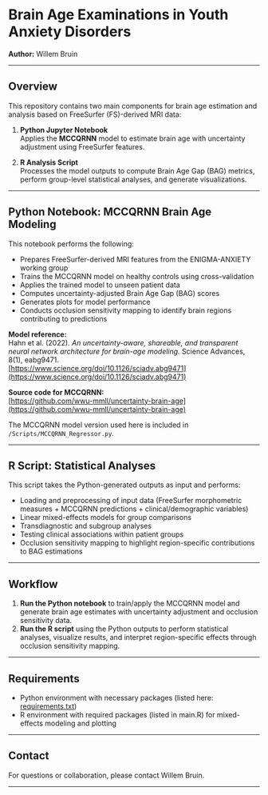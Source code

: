 # Brain Age Examinations in Youth Anxiety Disorders  
**Author:** Willem Bruin

---

## Overview

This repository contains two main components for brain age estimation and analysis based on FreeSurfer (FS)-derived MRI data:

1. **Python Jupyter Notebook**  
   Applies the **MCCQRNN** model to estimate brain age with uncertainty adjustment using FreeSurfer features.

2. **R Analysis Script**  
   Processes the model outputs to compute Brain Age Gap (BAG) metrics, perform group-level statistical analyses, and generate visualizations.

---

## Python Notebook: MCCQRNN Brain Age Modeling

This notebook performs the following:

* Prepares FreeSurfer-derived MRI features from the ENIGMA-ANXIETY working group  
* Trains the MCCQRNN model on healthy controls using cross-validation  
* Applies the trained model to unseen patient data  
* Computes uncertainty-adjusted Brain Age Gap (BAG) scores  
* Generates plots for model performance  
* Conducts occlusion sensitivity mapping to identify brain regions contributing to predictions  

**Model reference:**  
Hahn et al. (2022). *An uncertainty-aware, shareable, and transparent neural network architecture for brain-age modeling.* Science Advances, 8(1), eabg9471.  
[https://www.science.org/doi/10.1126/sciadv.abg9471](https://www.science.org/doi/10.1126/sciadv.abg9471)  

**Source code for MCCQRNN:**  
[https://github.com/wwu-mmll/uncertainty-brain-age](https://github.com/wwu-mmll/uncertainty-brain-age)  

The MCCQRNN model version used here is included in `/Scripts/MCCQRNN_Regressor.py`.

---

## R Script: Statistical Analyses

This script takes the Python-generated outputs as input and performs:

* Loading and preprocessing of input data (FreeSurfer morphometric measures + MCCQRNN predictions + clinical/demographic variables)  
* Linear mixed-effects models for group comparisons  
* Transdiagnostic and subgroup analyses  
* Testing clinical associations within patient groups  
* Occlusion sensitivity mapping to highlight region-specific contributions to BAG estimations  

---

## Workflow

1. **Run the Python notebook** to train/apply the MCCQRNN model and generate brain age estimates with uncertainty adjustment and occlusion sensitivity data.  
2. **Run the R script** using the Python outputs to perform statistical analyses, visualize results, and interpret region-specific effects through occlusion sensitivity mapping.  

---

## Requirements

* Python environment with necessary packages (listed here: [requirements.txt](https://github.com/wwu-mmll/mccqrnn_docker/blob/main/docker/requirements.txt))  
* R environment with required packages (listed in main.R) for mixed-effects modeling and plotting  

---

## Contact

For questions or collaboration, please contact Willem Bruin.

---
